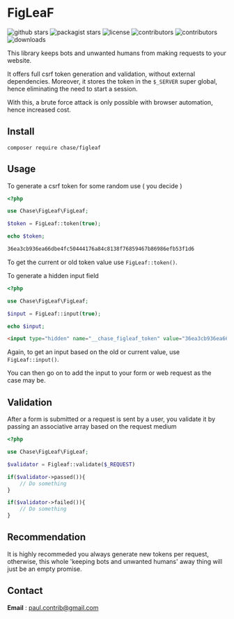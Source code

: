 # FigLeaF
![github stars](https://img.shields.io/github/stars/phrenotype/figleaf?style=social)
![packagist stars](https://img.shields.io/packagist/stars/chase/figleaf)
![license](https://img.shields.io/github/license/phrenotype/figleaf)
![contributors](https://img.shields.io/github/contributors/phrenotype/figleaf)
![contributors](https://img.shields.io/github/languages/code-size/phrenotype/figleaf)
![downloads](https://img.shields.io/packagist/dm/chase/figleaf)  

This library keeps bots and unwanted humans from making requests to your website.
 
It offers full csrf token generation and validation, without external dependencies. Moreover, it stores the token in the `$_SERVER` super global, hence eliminating the need to start a session.

With this, a brute force attack is only possible with browser automation, hence increased cost.

## Install  
`composer require chase/figleaf`  

## Usage

To generate a csrf token for some random use ( you decide )  

```php
<?php

use Chase\FigLeaf\FigLeaf;

$token = FigLeaf::token(true);

echo $token;
```

```html
36ea3cb936ea66dbe4fc50444176a84c8138f76859467b86986efb53f1d6
```

To get the current or old token value use `FigLeaf::token()`.  


To generate a hidden input field  

```php
<?php

use Chase\FigLeaf\FigLeaf;

$input = FigLeaf::input(true);

echo $input;
```  

```html
<input type="hidden" name="__chase_figleaf_token" value="36ea3cb936ea66dbe4fc50444176a84c8138f76859467b86986efb53f1d6"/>
```  
Again, to get an input based on the old or current value, use `FigLeaf::input()`.

You can then go on to add the input to your form or web request as the case may be.

## Validation

After a form is submitted or a request is sent by a user, you validate it by passing an associative array based on the request medium  
  
```php
<?php

use Chase\FigLeaf\FigLeaf;

$validator = Figleaf::validate($_REQUEST)

if($validator->passed()){
    // Do something
}

if($validator->failed()){
    // Do something
}

```  

## Recommendation  
It is highly recommeded you always generate new tokens per request, otherwise, this whole 'keeping bots and unwanted humans' away thing will just be an empty promise.

## Contact  
**Email** : paul.contrib@gmail.com

